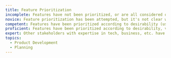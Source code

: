 ```yaml
---
title: Feature Prioritization
incomplete: Features have not been prioritized, or are all considered of equal priority.
novice: Feature prioritization has been attempted, but it's not clear what (besides assumptions) shaped the priorities.
competent: Features have been prioritized according to desirability (user value) and either feasibility (implementation costs) or viability (business value).
proficient: Features have been prioritized according to desirability, viability, and feasibility. Features have also been shaped into a rollout plan, with stages in mind for when to consider/deliver which features.
expert: Other stakeholders with expertise in tech, business, etc. have been meaningfully incorporated in the prioritization process, to improve the quality of priorities across desirability, viability, and feasibility.
topics:
  - Product Development
  - Planning
---
```

